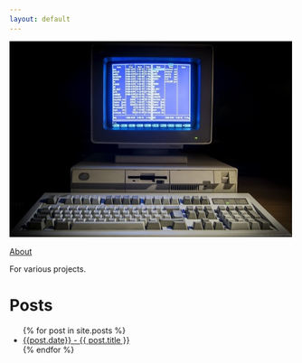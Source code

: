 ```yaml
---
layout: default
---
```

![PC](./assets/images/ibm_ps2_30_small.jpg)

[About](./about)

For various projects.

# Posts

<ul>
  {% for post in site.posts %}
    <li>
      <a href="{{ post.url }}">{{post.date}} - {{ post.title }}</a>
    </li>
  {% endfor %}
</ul>
